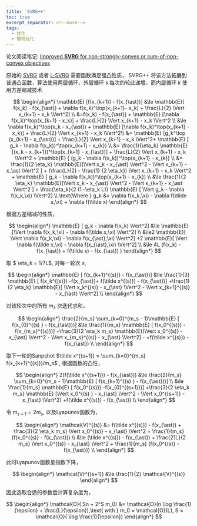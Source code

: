 ```yaml
---
title: 'SVRG++'
toc: true
excerpt_separator: <!--more-->
tags:
  - 优化
  - 随机优化
---
```






论文阅读笔记: [Improved **SVRG** for non-strongly-convex or sum-of-non-convex objectives](http://proceedings.mlr.press/v48/allen-zhub16)



<!--more-->



原始的 [SVRG](https://truenobility303.github.io/SVRG/)  或者 [L-SVRG](https://truenobility303.github.io/L-SVRG-and-L-Katyusha/ ) 需要函数满足强凸性质， SVRG++ 将该方法拓展到普通凸函数，算法使用两层循环，外层循环 $s$ 每次的轮此递增，而内层循环 $k$ 使用方差缩减技术


$$
\begin{align*}
\mathbb{E} [f(x_{k+1}) - f(x_{\ast})] &\le \mathbb{E}[ f(x_k) - f(x_{\ast}) + \nabla f(x_k)^\top(x_{k+1}- x_k) + \frac{L}{2} \Vert x_{k+1} - x_k \Vert^2] \\
&=f(x_k) - f(x_{\ast}) + \mathbb{E} [\nabla f(x_k)^\top(x_{k+1} - x_k)] + \frac{L}{2} \Vert x_{k+1} - x_k \Vert^2 \\
&\le \nabla f(x_k)^\top(x_k - x_{\ast}) + \mathbb{E} [\nabla f(x_k)^\top(x_{k+1} - x_k)] +  \frac{L}{2} \Vert x_{k+1} - x_k \Vert^2\\
&= \mathbb{E} [g_k^\top (x_{k+1} - x_{\ast})] +   \frac{L}{2} \Vert x_{k+1} - x_k \Vert^2+ \mathbb{E} [ g_k - \nabla f(x_k))^\top(x_{k+1} - x_{k}) \\
&= \frac{1}{\eta_k} \mathbb{E} [(x_k - x_{k+1})^\top(x_{k+1} - x_{\ast})] +  \frac{L}{2} \Vert x_{k+1} - x_k \Vert^2 + \mathbb{E} [ (g_k - \nabla f(x_k))^\top(x_{k+1} - x_{k}) \\
&= \frac{1}{2 \eta_k} \mathbb{E}[\Vert x_k - x_{\ast} \Vert^2  - \Vert x_{k+1} - x_\ast \Vert^2 ] + (\frac{L}{2} - \frac{1} {2 \eta_k}) \Vert x_{k+1} - x_k \Vert^2   + \mathbb{E} [ g_k - \nabla f(x_k))^\top(x_{k+1} - x_{k})  \\
&\le \frac{1}{2 \eta_k} \mathbb{E}[\Vert x_k - x_{\ast} \Vert^2  - \Vert x_{k+1} - x_\ast \Vert^2 ] + \frac{\eta_k}{2 (1 -\eta_k L)} \mathbb{E} [ \Vert g_k - \nabla f(x_k,\xi) \Vert^2] \\
\text{Where }  g_k &= \nabla f(x_k,\xi) - \nabla f(\tilde s,\xi) + \nabla f(\tilde x)
\end{align*}
$$



根据方差缩减的性质，


$$
\begin{align*}
\mathbb{E} [ g_k - \nabla f(x_k) \Vert^2] &\le \mathbb{E} [\Vert \nabla f(x_k,\xi) - \nabla f(\tilde x,\xi) \Vert^2] \\
&\le2 \mathbb{E}[ \Vert \nabla f(x_k,\xi)  - \nabla f(x_{\ast},\xi) \Vert^2] +2 \mathbb{E}[ \Vert \nabla f(\tilde x,\xi)  - \nabla f(x_{\ast},\xi) \Vert^2] \\
&\le 4L (f(x_k) - f(x_{\ast}) + f(\tilde x) - f(x_{\ast}) )
\end{align*}
$$



取 $ \eta_k = 1/7L$,  对每一轮次 $s$, 


$$
\begin{align*}
\mathbb{E} [ f(x_{k+1}^{(s)}) - f(x_{\ast})] &\le \frac{1}{3} \mathbb{E} [  f(x_k^{(s)}) -f(x_{\ast})+ f(\tilde x^{(s)}) - f(x_{\ast})] +\frac{1}{2 \eta_k} \mathbb{E}[ \Vert x_k^{(s)} - x_{\ast} \Vert^2 - \Vert x_{k+1}^{(s)} - x_{\ast} \Vert^2] \\
\end{align*}
$$


对该轮次中的所有 $m_s$ 次迭代求和，


$$
\begin{align*}
\frac{2}{m_s} \sum_{k=0}^{m_s - 1}\mathbb{E} [ f(x_{0}^{(s) } - f(x_{\ast}))] &\le \frac{1}{m_s} \mathbb{E} [  f(x_0^{(s)}) -f(x_{m_s}^{(s)})] +\frac{3}{2 \eta_k m_s}  \mathbb{E}[\Vert x_0^{(s)} - x_{\ast} \Vert^2  - \Vert x_{m_s}^{(s)} - x_{\ast} \Vert^2] -  +f(\tilde x^{(s)}) - f(x_{\ast}) \\
\end{align*}
$$


取下一轮的Sanpshot $\tilde x^{(s+1)} = \sum_{k=0}^{m_s} f(x_{k+1}^{(s)})/m_s$ , 根据函数的凸性，


$$
\begin{align*}
2(f(\tilde x^{(s+1)}) - f(x_{\ast})) &\le \frac{2}{m_s} \sum_{k=0}^{m_s - 1}\mathbb{E} [ f(x_{k+1}^{(s) } - f(x_{\ast}))] \\
&\le \frac{1}{m_s} \mathbb{E} [  f(x_0^{(s)}) -f(x_{0}^{(s+1)})] +\frac{3}{2 \eta_k m_s} \mathbb{E} [\Vert x_0^{(s) } - x_{\ast} \Vert^2 - \Vert x_0^{(s+1)} - x_{\ast} \Vert^2] +f(\tilde x^{(s)}) - f(x_{\ast}) \\
\end{align*}
$$


令 $m_{s+1}  =2 m_s$, 以及Lyapunov函数为，


$$
\begin{align*}
\mathcal{V}^{(s)} &= f(\tilde x^{(s)}) - f(x_{\ast}) + \frac{3}{2 \eta_k m_s} \Vert x_0^{(s)} - x_{\ast} \Vert^2 + \frac{1}{m_s} (f(x_0^{(s)} - f(x_{\ast})) \\
&\le (\tilde x^{(s)}) - f(x_{\ast}) + \frac{21L}{2  m_s} \Vert x_0^{(s)} - x_{\ast} \Vert^2 + \frac{1}{m_s} (f(x_0^{(s)} - f(x_{\ast})) \\
\end{align*}
$$


此时Lyapunov函数呈指数下降，


$$
\begin{align*}
\mathcal{V}^{(s+1)} &\le \frac{1}{2} \mathcal{V}^{(s)}
\end{align*}
$$


因此选取合适的参数后计算复杂度为，


$$
\begin{align*}
\mathcal{O}( Sn + 2^S m_0) &= \mathcal{O}(n \log \frac{1}{\epsilon} + \frac{L}{\epsilon}),\text{ with } m_0 = \mathcal{O}(L), S = \mathcal{O}( \log \frac{1}{\epsilon})
\end{align*}
$$
